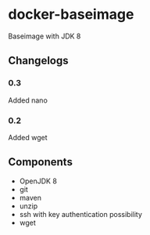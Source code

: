 docker-baseimage
================
Baseimage with JDK 8

## Changelogs
### 0.3
Added nano


### 0.2
Added wget


## Components
* OpenJDK 8
* git
* maven
* unzip
* ssh with key authentication possibility
* wget